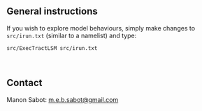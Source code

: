 ## General instructions

If you wish to explore model behaviours, simply make changes to
`src/irun.txt` (similar to a namelist) and type:

```
src/ExecTractLSM src/irun.txt
```

&nbsp;

## Contact

Manon Sabot: [m.e.b.sabot@gmail.com](mailto:m.e.b.sabot@gmail.com?subject=[Canopy_Physio_Code]%20Source%20Han%20Sans)
